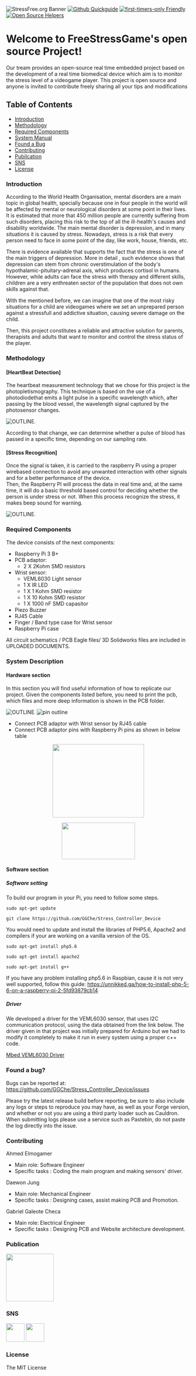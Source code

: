 ![StressFree.org Banner](https://github.com/GGChe/Stress_Controller_Device/blob/master/User%20Manual%20%26%20Support%20Documents/Some%20pictures/Banner.png)
[![Github Quickguide](https://travis-ci.com/GGChe/Stress_Controller_Device.svg?branch=master)](https://travis-ci.org/GGChe/Stress_Controller_Device/)
[![first-timers-only Friendly](https://img.shields.io/badge/first--timers--only-friendly-blue.svg)](http://www.firsttimersonly.com/)
[![Open Source Helpers](https://www.codetriage.com/ggche/stress_controller_device/badges/users.svg)](https://www.codetriage.com/ggche/stress_controller_device)


# Welcome to FreeStressGame's open source Project!

Our tream provides an open-source real time embedded project based on the development of a real time biomedical device which aim is to monitor the stress level of a videogame player. This project is open source and anyone is invited to contribute freely sharing all your tips and modifications

## Table of Contents

* [Introduction](#introduction)
* [Methodology](#methodology)
* [Required Components](#required-components)
* [System Manual](#system-manual)
* [Found a Bug](#found-a-bug)
* [Contributing](#contributing)
* [Pubilcation](#publication)
* [SNS](#sns)
* [License](#lisence)


### Introduction


According to the World Health Organisation, mental disorders are a main topic in global health, specially because one in four people in the world will be affected by mental or neurological disorders at some point in their lives. It is estimated that more that 450 million people are currently suffering from such disorders, placing this risk to the top of all the ill-health's causes and disability worldwide. The main mental disorder is depression, and in many situations it is caused by stress. Nowadays, stress is a risk that every person need to face in some point of the day, like work, house, friends, etc. 

There is evidence available that supports the fact that the stress is one of the main triggers of depression. More in detail , such evidence shows that depression can stem from chronic overstimulation of the body's hypothalamic-pituitary-adrenal axis, which produces cortisol in humans. However, while adults can face the stress with therapy and different skills, children are a very enthreaten sector of the population that does not own skills against that. 

With the mentioned before, we can imagine that one of the most risky situations for a child are videogames where we set an unprepared person against a stressfull and addictive situation, causing severe damage on the child. 

Then, this project constitutes a reliable and attractive solution for parents, therapists and adults that want to monitor and control the stress status of the player.

### Methodology
#### [HeartBeat Detection]
The heartbeat measurement technology that we chose for this project is the photopletismography. 
This technique is based on the use of a photodiodethat emits a light pulse in a specific wavelength which, after passing by the blood vessel, the wavelength signal captured by the photosensor changes.  

![OUTLINE](https://user-images.githubusercontent.com/46483800/56081586-d5207680-5e06-11e9-939d-f019cedb7b10.png)<img width="3" height="3"></img>

According to that change, we can determine whether a pulse of blood has passed in a specific time, depending on our sampling rate.  


#### [Stress Recognition] 
Once the signal is taken, it is carried to the raspberry Pi using a proper wirebased connection to avoid any unwanted interaction with other signals and for a better performance of the device.  
Then, the Raspberry PI will process the data in real time and, at the same time, it will do a basic threshold based control for deciding whether the person is under stress or not. When this process recognize the stress, it makes beep sound for warning. 

![OUTLINE](https://user-images.githubusercontent.com/46483800/56081790-2598d380-5e09-11e9-9c6f-65cac1a773d4.PNG)<img width="3" height="3"></img>

### Required Components 
The device consists of the next components:
- Raspberry Pi 3 B+
- PCB adaptor: 
  * 2 X 2Kohm SMD resistors
- Wrist sensor:
  * VEML6030 Light sensor 
  * 1 X IR LED
  * 1 X 1 Kohm SMD resistor 
  * 1 X 10 Kohm SMD resistor
  * 1 X 1000 nF SMD capasitor 
- Piezo Buzzer
- RJ45 Cable
- Finger / Band type case for Wrist sensor
- Raspberry Pi case 

All circuit schematics / PCB Eagle files/ 3D Solidworks files are included in UPLOADED DOCUMENTS. 

### System Description 

#### Hardware section 
In this section you will find useful information of how to replicate our project. Given the components listed before, you need to print the pcb, which files and more deep information is shown in the PCB folder.  

![OUTLINE](https://user-images.githubusercontent.com/46483800/56098901-de403f00-5efd-11e9-93b5-40b94c091432.JPG)<img width="3" height="3"></img>
![pin outline](https://user-images.githubusercontent.com/46483800/55650311-3b8d0f80-57dd-11e9-888e-57d0e911ed39.JPG)
* Connect PCB adaptor with Wrist sensor by RJ45 cable
* Connect PCB adaptor pins with Raspberry Pi pins as shown in below table 

<p align="center">
<img width="250" height="200" src="https://user-images.githubusercontent.com/16301652/56097786-d332e200-5ef0-11e9-94b8-7715ed1de8a4.PNG")
</p>
 
<p align="center">
<img width="200" height="100" src="https://user-images.githubusercontent.com/16301652/56097791-dcbc4a00-5ef0-11e9-86bb-00c68b79a9ae.PNG")
</p>

#### Software section

##### Software setting 
To build our program in your Pi, you need to follow some steps.  

```
sudo apt-get update

git clone https://github.com/GGChe/Stress_Controller_Device
```
You would need to update and install the libraries of PHP5.6, Apache2 and compilers if your are working on a vanilla version of the OS.

```
sudo apt-get install php5.6

sudo apt-get install apache2

sudo apt-get install g++
```
If you have any problem installing php5.6 in Raspbian, cause it is not very well supported, follow this guide:
https://unnikked.ga/how-to-install-php-5-6-on-a-raspberry-pi-2-5fd93879cb14

##### Driver 
We developed a driver for the VEML6030 sensor, that uses I2C communication protocol, using the data obtained from the link below. The driver given in that project was initially prepared for Arduino but we had to modify it completely to make it run in every system using a proper c++ code.

[Mbed VEML6030 Driver](https://os.mbed.com/teams/MSS/code/VEML6030/)

### Found a bug?

Bugs can be reported at: https://github.com/GGChe/Stress_Controller_Device/issues

Please try the latest release build before reporting, be sure to also include any logs or steps to reproduce you may have, as well as your Forge version, and whether or not you are using a third party loader such as Cauldron. When submitting logs please use a service such as Pastebin, do not paste the log directly into the issue.

### Contributing

Ahmed Elmogamer 
* Main role: Software Engineer 
* Specific tasks 
  : Coding the main program and making sensors' driver.  

Daewon Jung  
* Main role: Mechanical Engineer 
* Specific tasks 
  : Designing cases, assist making PCB and Promotion. 
  
Gabriel Galeote Checa 
* Main role: Electrical Engineer 
* Specific tasks 
  : Designing PCB and Website architecture development.
  
### Publication
[<img src="https://user-images.githubusercontent.com/46483800/56085357-98ba3e00-5e39-11e9-9d22-95d3b9b24ce1.png" width="130">](https://hackaday.io/project/164972-free-stress-gaming)

### SNS 
[<img src="https://user-images.githubusercontent.com/46483800/56038160-29552900-5d29-11e9-81a1-04e26ac6b5c5.jpg" width="50">](https://www.youtube.com/channel/UC1Y8QuR_0B8nRpyRaub2-ag)
[<img src="https://user-images.githubusercontent.com/46483800/56040715-eb5b0380-5d2e-11e9-84c1-765cc2f00ddd.jpg" width="50">](https://www.instagram.com/free_stress_gaming/)

### License

The MIT License
